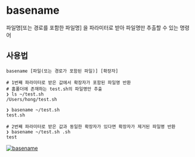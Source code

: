 # basename

파일명[또는 경로를 포함한 파일명] 을 파라미터로 받아 파일명만 추출할 수 있는 명령어

## 사용법

``` shell
basename [파일(또는 경로가 포함된 파일)] [확장자]
```

``` shell
# 1번째 파라미터로 받은 값에서 확장자가 포함된 파일명 반환
# 홈폴더에 존재하는 test.sh의 파일명만 추출
❯ ls ~/test.sh
/Users/hong/test.sh

❯ basename ~/test.sh
test.sh

# 2번째 파라미터로 받은 값과 동일한 확장자가 있다면 확장자가 제거된 파일명 반환
❯ basename ~/test.sh .sh
test
```

[![basename](https://asciinema.org/a/209571.png)](https://asciinema.org/a/209571)


